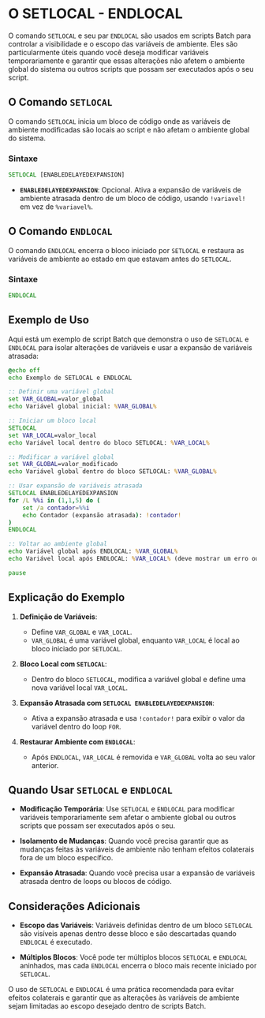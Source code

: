 # O SETLOCAL - ENDLOCAL
O comando `SETLOCAL` e seu par `ENDLOCAL` são usados em scripts Batch para controlar a visibilidade e o escopo das variáveis de ambiente. Eles são particularmente úteis quando você deseja modificar variáveis temporariamente e garantir que essas alterações não afetem o ambiente global do sistema ou outros scripts que possam ser executados após o seu script.

## O Comando `SETLOCAL`
O comando `SETLOCAL` inicia um bloco de código onde as variáveis de ambiente modificadas são locais ao script e não afetam o ambiente global do sistema.

### Sintaxe
```bat
SETLOCAL [ENABLEDELAYEDEXPANSION]
```

- **`ENABLEDELAYEDEXPANSION`**: Opcional. Ativa a expansão de variáveis de ambiente atrasada dentro de um bloco de código, usando `!variavel!` em vez de `%variavel%`.

## O Comando `ENDLOCAL`
O comando `ENDLOCAL` encerra o bloco iniciado por `SETLOCAL` e restaura as variáveis de ambiente ao estado em que estavam antes do `SETLOCAL`.

### Sintaxe
```bat
ENDLOCAL
```

## Exemplo de Uso
Aqui está um exemplo de script Batch que demonstra o uso de `SETLOCAL` e `ENDLOCAL` para isolar alterações de variáveis e usar a expansão de variáveis atrasada:

```bat
@echo off
echo Exemplo de SETLOCAL e ENDLOCAL

:: Definir uma variável global
set VAR_GLOBAL=valor_global
echo Variável global inicial: %VAR_GLOBAL%

:: Iniciar um bloco local
SETLOCAL
set VAR_LOCAL=valor_local
echo Variável local dentro do bloco SETLOCAL: %VAR_LOCAL%

:: Modificar a variável global
set VAR_GLOBAL=valor_modificado
echo Variável global dentro do bloco SETLOCAL: %VAR_GLOBAL%

:: Usar expansão de variáveis atrasada
SETLOCAL ENABLEDELAYEDEXPANSION
for /L %%i in (1,1,5) do (
    set /a contador=%%i
    echo Contador (expansão atrasada): !contador!
)
ENDLOCAL

:: Voltar ao ambiente global
echo Variável global após ENDLOCAL: %VAR_GLOBAL%
echo Variável local após ENDLOCAL: %VAR_LOCAL% (deve mostrar um erro ou não definido)

pause
```

## Explicação do Exemplo
1. **Definição de Variáveis**:
   - Define `VAR_GLOBAL` e `VAR_LOCAL`.
   - `VAR_GLOBAL` é uma variável global, enquanto `VAR_LOCAL` é local ao bloco iniciado por `SETLOCAL`.

2. **Bloco Local com `SETLOCAL`**:
   - Dentro do bloco `SETLOCAL`, modifica a variável global e define uma nova variável local `VAR_LOCAL`.

3. **Expansão Atrasada com `SETLOCAL ENABLEDELAYEDEXPANSION`**:
   - Ativa a expansão atrasada e usa `!contador!` para exibir o valor da variável dentro do loop `FOR`.

4. **Restaurar Ambiente com `ENDLOCAL`**:
   - Após `ENDLOCAL`, `VAR_LOCAL` é removida e `VAR_GLOBAL` volta ao seu valor anterior.

## Quando Usar `SETLOCAL` e `ENDLOCAL`
- **Modificação Temporária**: Use `SETLOCAL` e `ENDLOCAL` para modificar variáveis temporariamente sem afetar o ambiente global ou outros scripts que possam ser executados após o seu.

- **Isolamento de Mudanças**: Quando você precisa garantir que as mudanças feitas às variáveis de ambiente não tenham efeitos colaterais fora de um bloco específico.

- **Expansão Atrasada**: Quando você precisa usar a expansão de variáveis atrasada dentro de loops ou blocos de código.

## Considerações Adicionais
- **Escopo das Variáveis**: Variáveis definidas dentro de um bloco `SETLOCAL` são visíveis apenas dentro desse bloco e são descartadas quando `ENDLOCAL` é executado.

- **Múltiplos Blocos**: Você pode ter múltiplos blocos `SETLOCAL` e `ENDLOCAL` aninhados, mas cada `ENDLOCAL` encerra o bloco mais recente iniciado por `SETLOCAL`.

O uso de `SETLOCAL` e `ENDLOCAL` é uma prática recomendada para evitar efeitos colaterais e garantir que as alterações às variáveis de ambiente sejam limitadas ao escopo desejado dentro de scripts Batch.
